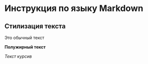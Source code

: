 # Инструкция по языку Markdown

## Стилизация текста

Это обычный текст

**Полужирный текст**

*Текст курсив*
